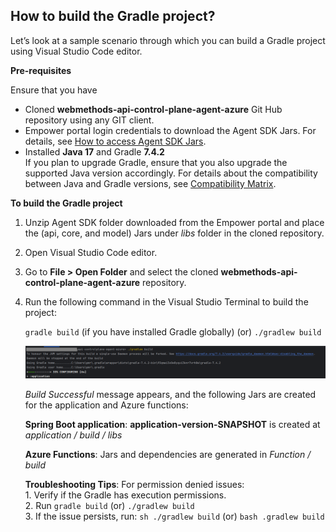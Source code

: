 
## How to build the Gradle project?

Let’s look at a sample scenario through which you can build a Gradle project using Visual Studio Code editor.

**Pre-requisites** 

Ensure that you have

- Cloned **webmethods-api-control-plane-agent-azure** Git Hub repository using any GIT client.
- Empower portal login credentials to download the Agent SDK Jars. For details, see [How to access Agent SDK Jars](https://docs.webmethods.io/apicontrolplane/agent_sdk/chapter2wco#ta-implementing_agentsdk).
- Installed **Java 17** and Gradle **7.4.2**<br>
  If you plan to upgrade Gradle, ensure that you also upgrade the supported Java version accordingly. For details about the compatibility between Java and Gradle     versions, see [Compatibility Matrix](https://docs.gradle.org/current/userguide/compatibility.html).

**To build the Gradle project**

1.	Unzip Agent SDK folder downloaded from the Empower portal and place the (api, core, and model) Jars under *libs* folder in the cloned repository.

2.	Open Visual Studio Code editor.

3.	Go to **File > Open Folder** and select the cloned **webmethods-api-control-plane-agent-azure** repository.

4.	Run the following command in the Visual Studio Terminal to build the project:

	 ``` gradle build ``` (if you have installed Gradle globally)  (or) ``` ./gradlew build ```

	 ![](../docs/images/gradle-build.png)

   	*Build Successful* message appears, and the following Jars are created for the application and Azure functions:

   	**Spring Boot application**: **application-version-SNAPSHOT** is created at *application / build / libs* <br>
   
  	 **Azure Functions**: Jars and dependencies are generated in *Function / build*<br>
   
   	**Troubleshooting Tips**: For permission denied issues: <br>
     		1. Verify if the Gradle has execution permissions. <br>
	 	2. Run ``` gradle build ``` (or) ``` ./gradlew build ```<br>
	 	3. If the issue persists, run:
	    	``` sh ./gradlew build ```
	    	(or) 
		``` bash .gradlew build ```


	


